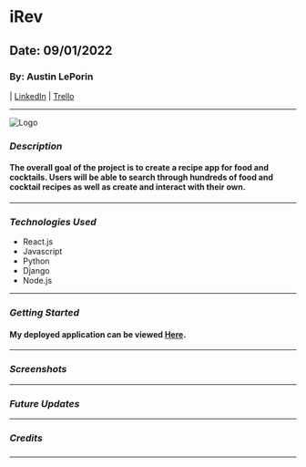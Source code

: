 # iRev

## Date: 09/01/2022

### By: Austin LePorin

| [LinkedIn](https://www.linkedin.com/in/austin-leporin/) | [Trello](https://trello.com/b/Vc5IEirW/capstone-project-recipetails)

---

![Logo]('')

### **_Description_**

#### The overall goal of the project is to create a recipe app for food and cocktails. Users will be able to search through hundreds of food and cocktail recipes as well as create and interact with their own.

---

### **_Technologies Used_**

- React.js
- Javascript
- Python
- Django
- Node.js

---

### **_Getting Started_**

####

#### My deployed application can be viewed [Here](https://irev-fd5e2.web.app/).

---

### **_Screenshots_**

<!-- #### All Courses Page -->

<!-- ![All Courses Page](/assets/Screen%20Shot%202022-07-29%20at%201.30.23%20PM.png) -->

---

### **_Future Updates_**

---

### **_Credits_**

#####

#####

#####

---

